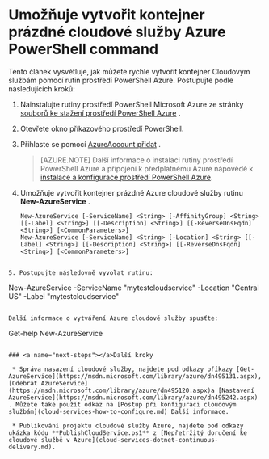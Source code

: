 <properties
   pageTitle="Vytvoření kontejneru služby cloudu pomocí prostředí PowerShell | Microsoft Azure"
   description="Tento článek vysvětluje, jak vytvořit kontejner služby cloudu pomocí prostředí PowerShell. Kontejner hostuje web a pracovní role."
   services="cloud-services"
   documentationCenter=".net"
   authors="cawaMS"
   manager="timlt"
   editor=""/>

<tags
   ms.service="cloud-services"
   ms.devlang="dotnet"
   ms.topic="article"
   ms.tgt_pltfrm="powershell"
   ms.workload="na"
   ms.date="07/29/2016"
   ms.author="cawa"/>

# <a name="use-an-azure-powershell-command-to-create-an-empty-cloud-service-container"></a>Umožňuje vytvořit kontejner prázdné cloudové služby Azure PowerShell command
Tento článek vysvětluje, jak můžete rychle vytvořit kontejner Cloudovým službám pomocí rutin prostředí PowerShell Azure. Postupujte podle následujících kroků:

1. Nainstalujte rutiny prostředí PowerShell Microsoft Azure ze stránky [souborů ke stažení prostředí PowerShell Azure](http://aka.ms/webpi-azps) .
2. Otevřete okno příkazového prostředí PowerShell.
3. Přihlaste se pomocí [AzureAccount přidat](https://msdn.microsoft.com/library/dn495128.aspx) .

    > [AZURE.NOTE] Další informace o instalaci rutiny prostředí PowerShell Azure a připojení k předplatnému Azure nápovědě k [instalace a konfigurace prostředí PowerShell Azure](../powershell-install-configure.md).

4. Umožňuje vytvořit kontejner prázdné Azure cloudové služby rutinu **New-AzureService** .

    ```
    New-AzureService [-ServiceName] <String> [-AffinityGroup] <String> [[-Label] <String>] [[-Description] <String>] [[-ReverseDnsFqdn] <String>] [<CommonParameters>]
    New-AzureService [-ServiceName] <String> [-Location] <String> [[-Label] <String>] [[-Description] <String>] [[-ReverseDnsFqdn] <String>] [<CommonParameters>]
```

5. Postupujte následovně vyvolat rutinu:
```
New-AzureService -ServiceName "mytestcloudservice" -Location "Central US" -Label "mytestcloudservice"
```

Další informace o vytváření Azure cloudové služby spusťte:
```
Get-help New-AzureService
```

### <a name="next-steps"></a>Další kroky

 * Správa nasazení cloudové služby, najdete pod odkazy příkazy [Get-AzureService](https://msdn.microsoft.com/library/azure/dn495131.aspx), [Odebrat AzureService](https://msdn.microsoft.com/library/azure/dn495120.aspx)a [Nastavení AzureService](https://msdn.microsoft.com/library/azure/dn495242.aspx) . Můžete také použít odkaz na [Postup při konfiguraci cloudovým službám](cloud-services-how-to-configure.md) Další informace.

 * Publikování projektu cloudové služby Azure, najdete pod odkazy ukázka kódu **PublishCloudService.ps1** z [Nepřetržitý doručení ke cloudové službě v Azure](cloud-services-dotnet-continuous-delivery.md).
